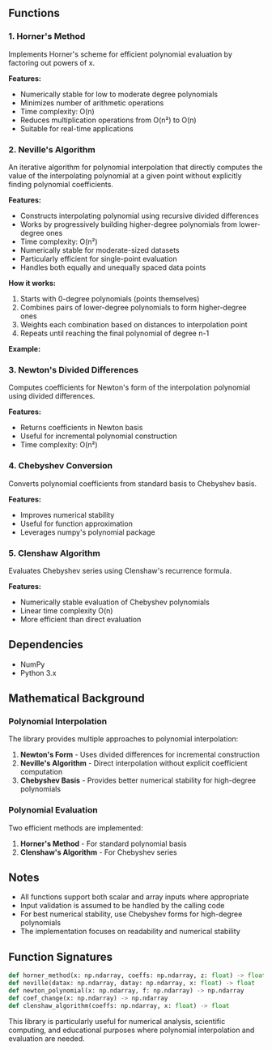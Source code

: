 ## Functions

### 1. Horner's Method

Implements Horner's scheme for efficient polynomial evaluation by factoring out powers of x.

**Features:**
- Numerically stable for low to moderate degree polynomials
- Minimizes number of arithmetic operations
- Time complexity: O(n)
- Reduces multiplication operations from O(n²) to O(n)
- Suitable for real-time applications

### 2. Neville's Algorithm

An iterative algorithm for polynomial interpolation that directly computes the value of the interpolating polynomial at a given point without explicitly finding polynomial coefficients.

**Features:**
- Constructs interpolating polynomial using recursive divided differences
- Works by progressively building higher-degree polynomials from lower-degree ones
- Time complexity: O(n²)
- Numerically stable for moderate-sized datasets
- Particularly efficient for single-point evaluation
- Handles both equally and unequally spaced data points

**How it works:**
1. Starts with 0-degree polynomials (points themselves)
2. Combines pairs of lower-degree polynomials to form higher-degree ones
3. Weights each combination based on distances to interpolation point
4. Repeats until reaching the final polynomial of degree n-1

**Example:**

### 3. Newton's Divided Differences

Computes coefficients for Newton's form of the interpolation polynomial using divided differences.

**Features:**
- Returns coefficients in Newton basis
- Useful for incremental polynomial construction
- Time complexity: O(n²)

### 4. Chebyshev Conversion

Converts polynomial coefficients from standard basis to Chebyshev basis.

**Features:**
- Improves numerical stability
- Useful for function approximation
- Leverages numpy's polynomial package

### 5. Clenshaw Algorithm

Evaluates Chebyshev series using Clenshaw's recurrence formula.

**Features:**
- Numerically stable evaluation of Chebyshev polynomials
- Linear time complexity O(n)
- More efficient than direct evaluation

## Dependencies
- NumPy
- Python 3.x

## Mathematical Background

### Polynomial Interpolation
The library provides multiple approaches to polynomial interpolation:
1. **Newton's Form** - Uses divided differences for incremental construction
2. **Neville's Algorithm** - Direct interpolation without explicit coefficient computation
3. **Chebyshev Basis** - Provides better numerical stability for high-degree polynomials

### Polynomial Evaluation
Two efficient methods are implemented:
1. **Horner's Method** - For standard polynomial basis
2. **Clenshaw's Algorithm** - For Chebyshev series

## Notes
- All functions support both scalar and array inputs where appropriate
- Input validation is assumed to be handled by the calling code
- For best numerical stability, use Chebyshev forms for high-degree polynomials
- The implementation focuses on readability and numerical stability

## Function Signatures

```python
def horner_method(x: np.ndarray, coeffs: np.ndarray, z: float) -> float
def neville(datax: np.ndarray, datay: np.ndarray, x: float) -> float
def newton_polynomial(x: np.ndarray, f: np.ndarray) -> np.ndarray
def coef_change(x: np.ndarray) -> np.ndarray
def clenshaw_algorithm(coeffs: np.ndarray, x: float) -> float
```

This library is particularly useful for numerical analysis, scientific computing, and educational purposes where polynomial interpolation and evaluation are needed.
